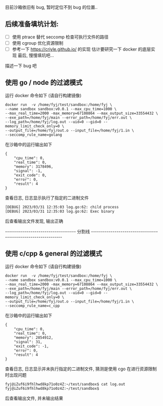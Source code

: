 目前沙箱依旧有 bug, 暂时定位不到 bug 的位置..

## 后续准备填坑计划:

- [ ] 使用 ptrace 替代 seccomp 检查可执行文件的路径
- [ ] 使用 cgroup 优化资源限制
- [ ] 参考一下 https://criyle.github.io/ 的实现 估计要研究一下 docker 的底层实现
最后, 慢慢填坑吧...

描述一下 bug 吧
## 使用 go / node 的过滤模式

运行 docker 命令如下 (请自行构建镜像)

```
docker run  -v /home/fyj/test/sandbox:/home/fyj \
--name sandbox sandbox:v0.0.1 --max_cpu_time=1000 \
--max_real_time=2000 -max_memory=67108864 --max_output_size=33554432 \
--exe_path=/home/fyj/main --error_path=/home/fyj/err.out \ 
--log_path=/home/fyj/log.out --uid=0 --gid=0 --memory_limit_check_only=0 \
--output_file=/home/fyj/out.o --input_file=/home/fyj/1.in \
--seccomp_rule_name=golang
```

 在沙箱中的运行输出如下
```
{
    "cpu_time": 0,
    "real_time": 0,
    "memory": 3178496,
    "signal": -1,
    "exit_code": 0,
    "error": 0,
    "result": 4
}
```
查看日志, 日志显示执行了指定的二进制文件

```
[DEBUG] 2023/03/31 12:35:03 log.go:62: child process
[DEBUG] 2023/03/31 12:35:03 log.go:62: Exec binary
```
后查看输出文件发现, 输出正确

------------------------------------ 分割线 ---------------------------------------------------------------
## 使用 c/cpp & general  的过滤模式

运行 docker 命令如下 (请自行构建镜像)

```
docker run  -v /home/fyj/test/sandbox:/home/fyj \
--name sandbox sandbox:v0.0.1 --max_cpu_time=1000 \
--max_real_time=2000 -max_memory=67108864 --max_output_size=33554432 \
--exe_path=/home/fyj/main --error_path=/home/fyj/err.out \ 
--log_path=/home/fyj/log.out --uid=0 --gid=0 --memory_limit_check_only=0 \
--output_file=/home/fyj/out.o --input_file=/home/fyj/1.in \
--seccomp_rule_name=c_cpp
```

在沙箱中的运行输出如下
```
{
    "cpu_time": 0,
    "real_time": 0,
    "memory": 2854912,
    "signal": 31,
    "exit_code": -1,
    "error": 0,
    "result": 4
}
```
查看日志, 日志显示并未执行指定的二进制文件, 猜测是使用 cgo 在进行资源限制时出现问题

```
fyj@iZuf6i9fhlhwd8kp71o0z4Z:~/test/sandbox$ cat log.out
fyj@iZuf6i9fhlhwd8kp71o0z4Z:~/test/sandbox$
```
后查看输出文件, 并未输出结果
